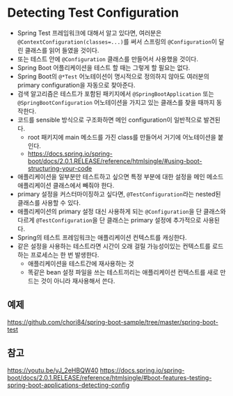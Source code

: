 # Detecting Test Configuration

- Spring Test 프레임워크에 대해서 알고 있다면, 여러분은 ```@ContextConfiguration(classes=...)```를 써서
스프링의 ```@Configuration```이 달린 클래스를 읽어 들였을 것이다.
- 또는 테스트 안에 ```@Configuration``` 클래스를 만들어서 사용했을 것이다.
- Spring Boot 어플리케이션을 테스트 할 때는 그렇게 할 필요는 없다.
- Spring Boot의 ```@*Test``` 어노테이션이 명시적으로 정의하지 않아도 여러분의 primary configuration을 자동으로 찾아준다.
- 검색 알고리즘은 테스트가 포함된 패키지에서 ```@SpringBootApplication``` 또는 ```@SpringBootConfiguration``` 어노테이션을 가지고 있는
클래스를 찾을 때까지 동작한다.
- 코드를 sensible 방식으로 구조화하면 메인 configuration이 일반적으로 발견된다.
    - root 패키지에 main 메소드를 가진 class를 만들어서 거기에 어노테이션을 붙인다.
    - https://docs.spring.io/spring-boot/docs/2.0.1.RELEASE/reference/htmlsingle/#using-boot-structuring-your-code
- 애플리케이션을 일부분만 테스트하고 싶으면 특정 부분에 대한 설정을 메인 메소드 애플리케이션 클래스에서 빼줘야 한다.
- primary 설정을 커스터마이징하고 싶다면, ```@TestConfiguration```라는 nested된 클래스를 사용할 수 있다.
- 애플리케이션의 primary 설정 대신 사용하게 되는 ```@Configuration```을 단 클래스와 다르게 
```@TestConfiguration```을 단 클래스는 primary 설정에 추가적으로 사용된다.
- Spring의 테스트 프레임워크는 애플리케이션 컨텍스트를 캐싱한다.
- 같은 설정을 사용하는 테스트라면 시간이 오래 걸릴 가능성이있는 컨텍스트를 로드하는 프로세스는 한 번 발생한다.
    - 애플리케이션을 테스트간에 재사용하는 것
    - 똑같은 bean 설정 파일을 쓰는 테스트끼리는 애플리케이션 컨텍스트를 새로 만드는 것이 아니라 재사용해서 쓴다.

## 예제
https://github.com/chori84/spring-boot-sample/tree/master/spring-boot-test

## 참고
https://youtu.be/yJ_2eHBQW40
https://docs.spring.io/spring-boot/docs/2.0.1.RELEASE/reference/htmlsingle/#boot-features-testing-spring-boot-applications-detecting-config
